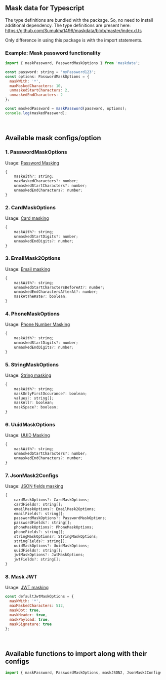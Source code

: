 ## Mask data for Typescript
The type definitions are bundled with the package. So, no need to install additional dependency. The type definitions are present here: https://github.com/Sumukha1496/maskdata/blob/master/index.d.ts 

Only difference in using this package is with the import statements. 

### Example: Mask password functionality

```javascript
import { maskPassword, PasswordMaskOptions } from 'maskdata';

const password: string = 'myPassword123';
const options: PasswordMaskOptions = {
  maskWith: '*',
  maxMaskedCharacters: 10,
  unmaskedStartCharacters: 2,
  unmaskedEndCharacters: 2
};

const maskedPassword = maskPassword(password, options);
console.log(maskedPassword);
```
<br/>

## Available mask configs/option
### 1. PasswordMaskOptions
Usage: [Password Masking](./README.md#mask-password)
```javascript
{
    maskWith?: string;
    maxMaskedCharacters?: number;
    unmaskedStartCharacters?: number;
    unmaskedEndCharacters?: number;
}
```

### 2. CardMaskOptions
Usage: [Card masking](./README.md#mask-card-number)
```javascript
{
    maskWith?: string;
    unmaskedStartDigits?: number;
    unmaskedEndDigits?: number;
}
```

### 3. EmailMask2Options
Usage: [Email masking](./README.md#mask-email-id)
```javascript
{
    maskWith?: string;
    unmaskedStartCharactersBeforeAt?: number;
    unmaskedEndCharactersAfterAt?: number;
    maskAtTheRate?: boolean;
}
```

### 4. PhoneMaskOptions
Usage: [Phone Number Masking](./README.md#mask-phone-number)
```javascript
{
    maskWith?: string;
    unmaskedStartDigits?: number;
    unmaskedEndDigits?: number;
}
```
### 5. StringMaskOptions
Usage: [String masking](./README.md#mask-the-characters-or-words-in-the-string)
```javascript
{
    maskWith?: string;
    maskOnlyFirstOccurance?: boolean;
    values?: string[];
    maskAll?: boolean;
    maskSpace?: boolean;
}
```

### 6. UuidMaskOptions
Usage: [UUID Masking](./README.md#mask-uuid)
```javascript
{
    maskWith?: string;
    unmaskedStartCharacters?: number;
    unmaskedEndCharacters?: number;
} 
```

### 7. JsonMask2Configs
Usage: [JSON fields masking](./README.md#mask-json)
```javascript
{
    cardMaskOptions?: CardMaskOptions;
    cardFields?: string[];
    emailMaskOptions?: EmailMask2Options;
    emailFields?: string[];
    passwordMaskOptions?: PasswordMaskOptions;
    passwordFields?: string[];
    phoneMaskOptions?: PhoneMaskOptions;
    phoneFields?: string[];
    stringMaskOptions?: StringMaskOptions;
    stringFields?: string[];
    uuidMaskOptions?: UuidMaskOptions;
    uuidFields?: string[];
    jwtMaskOptions?: JwtMaskOptions;
    jwtFields?: string[];
}
```
### 8. Mask JWT
Usage: [JWT masking](./README.md#mask-jwt-token)
```javascript
const defaultJwtMaskOptions = {
  maskWith: '*',
  maxMaskedCharacters: 512,
  maskDot: true,
  maskHeader: true,
  maskPayload: true,
  maskSignature: true
};
```
<br/>

## Available functions to import along with their configs
```javascript
import { maskPassword, PasswordMaskOptions, maskJSON2, JsonMask2Configs, maskPhone, PhoneMaskOptions, maskEmail2, EmailMask2Options, maskCard, CardMaskOptions, maskString, StringMaskOptions, maskUuid, UuidMaskOptions, maskJwt, JwtMaskOptions, getInnerProperty, replaceValue } from 'maskdata';
```
